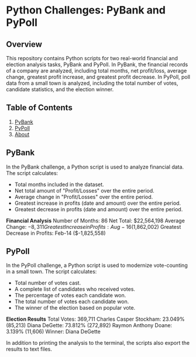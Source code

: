 # Python Challenges: PyBank and PyPoll

## Overview
This repository contains Python scripts for two real-world financial and election analysis tasks, PyBank and PyPoll. In PyBank, the financial records of a company are analyzed, including total months, net profit/loss, average change, greatest profit increase, and greatest profit decrease. In PyPoll, poll data from a small town is analyzed, including the total number of votes, candidate statistics, and the election winner.

## Table of Contents
1. [PyBank](#pybank)
2. [PyPoll](#pypoll)
3. [About](#about)

## PyBank
In the PyBank challenge, a Python script is used to analyze financial data. The script calculates:
- Total months included in the dataset.
- Net total amount of "Profit/Losses" over the entire period.
- Average change in "Profit/Losses" over the entire period.
- Greatest increase in profits (date and amount) over the entire period.
- Greatest decrease in profits (date and amount) over the entire period.

**Financial Analysis**
Number of Months: 86
Net Total: $22,564,198
Average Change: $-8,311
Greatest Increase in Profits: Aug-16 ($1,862,002)
Greatest Decrease in Profits: Feb-14 ($-1,825,558)

## PyPoll
In the PyPoll challenge, a Python script is used to modernize vote-counting in a small town. The script calculates:
- Total number of votes cast.
- A complete list of candidates who received votes.
- The percentage of votes each candidate won.
- The total number of votes each candidate won.
- The winner of the election based on popular vote.

**Election Results**
Total Votes: 369,711
Charles Casper Stockham: 23.049% (85,213)
Diana DeGette: 73.812% (272,892)
Raymon Anthony Doane: 3.139% (11,606)
Winner: Diana DeGette

In addition to printing the analysis to the terminal, the scripts also export the results to text files.
